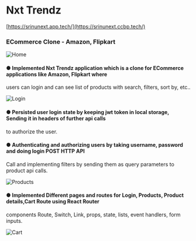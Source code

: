 # Nxt Trendz
[https://srinunext.app.tech/](https://srinunext.ccbp.tech/)
### ECommerce Clone - Amazon, Flipkart

![Home](https://res.cloudinary.com/dzivm8ve4/image/upload/v1678962593/Screenshot_2023-03-16_155705_blp7is.png?raw=true)

#### ● Implemented Nxt Trendz application which is a clone for ECommerce applications like Amazon, Flipkart where
users can login and can see list of products with search, filters, sort by, etc..

![Login](https://res.cloudinary.com/dzivm8ve4/image/upload/v1678962574/Screenshot_2023-03-16_155907_uorver.png?raw=true)

#### ● Persisted user login state by keeping jwt token in local storage, Sending it in headers of further api calls
to authorize the user.

#### ● Authenticating and authorizing users by taking username, password and doing login POST HTTP API
Call and implementing filters by sending them as query parameters to product api calls.

![Products](https://res.cloudinary.com/dzivm8ve4/image/upload/v1678962583/Screenshot_2023-03-16_155754_ojpavu.png?raw=true)

#### ● Implemented Different pages and routes for Login, Products, Product details,Cart Route using React Router
components Route, Switch, Link, props, state, lists, event handlers, form inputs.

![Cart](https://res.cloudinary.com/dzivm8ve4/image/upload/v1678962574/Screenshot_2023-03-16_155835_bhbsxo.png?raw=true)






